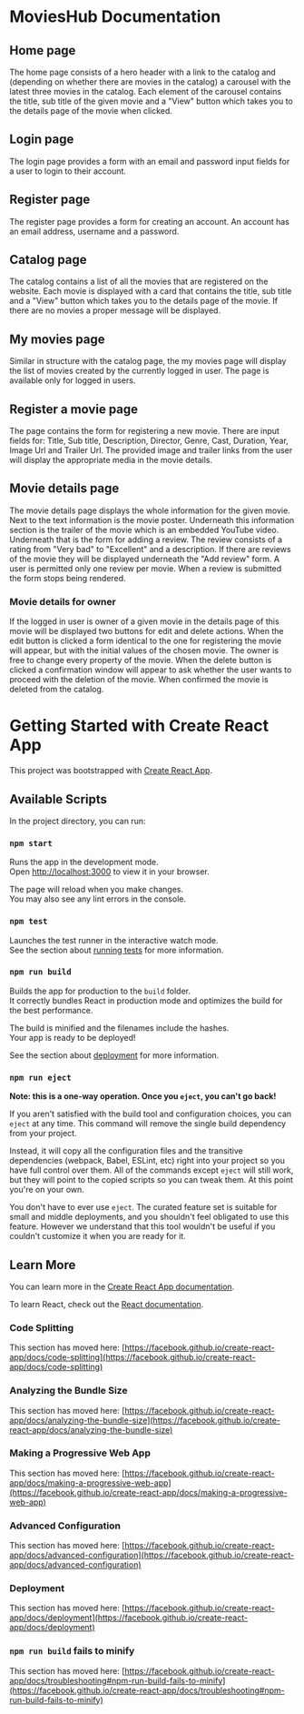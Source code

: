 # MoviesHub Documentation

## Home page
The home page consists of a hero header with a link to the catalog and (depending on whether there are movies in the catalog) a carousel with the latest three movies in the catalog. Each element of the carousel contains the title, sub title of the given movie and a "View" button which takes you to the details page of the movie when clicked.

## Login page
The login page provides a form with an email and password input fields for a user to login to their account.

## Register page
The register page provides a form for creating an account. An account has an email address, username and a password.
## Catalog page
The catalog contains a list of all the movies that are registered on the website. Each movie is displayed with a card that contains the title, sub title and a "View" button which takes you to the details page of the movie. If there are no movies a proper message will be displayed.

## My movies page
Similar in structure with the catalog page, the my movies page will display the list of movies created by the currently logged in user. The page is available only for logged in users.

## Register a movie page
The page contains the form for registering a new movie. There are input fields for: Title, Sub title, Description, Director, Genre, Cast, Duration, Year, Image Url and Trailer Url. The provided image and trailer links from the user will display the appropriate media in the movie details.

## Movie details page
The movie details page displays the whole information for the given movie. Next to the text information is the movie poster. Underneath this information section is the trailer of the movie which is an embedded YouTube video. Underneath that is the form for adding a review. The review consists of a rating from "Very bad" to "Excellent" and a description. If there are reviews of the movie they will be displayed underneath the "Add review" form. A user is permitted only one review per movie. When a review is submitted the form stops being rendered.

### Movie details for owner
If the logged in user is owner of a given movie in the details page of this movie will be displayed two buttons for edit and delete actions. When the edit button is clicked a form identical to the one for registering the movie will appear, but with the initial values of the chosen movie. The owner is free to change every property of the movie. When the delete button is clicked a confirmation window will appear to ask whether the user wants to proceed with the deletion of the movie. When confirmed the movie is deleted from the catalog.

# Getting Started with Create React App

This project was bootstrapped with [Create React App](https://github.com/facebook/create-react-app).

## Available Scripts

In the project directory, you can run:

### `npm start`

Runs the app in the development mode.\
Open [http://localhost:3000](http://localhost:3000) to view it in your browser.

The page will reload when you make changes.\
You may also see any lint errors in the console.

### `npm test`

Launches the test runner in the interactive watch mode.\
See the section about [running tests](https://facebook.github.io/create-react-app/docs/running-tests) for more information.

### `npm run build`

Builds the app for production to the `build` folder.\
It correctly bundles React in production mode and optimizes the build for the best performance.

The build is minified and the filenames include the hashes.\
Your app is ready to be deployed!

See the section about [deployment](https://facebook.github.io/create-react-app/docs/deployment) for more information.

### `npm run eject`

**Note: this is a one-way operation. Once you `eject`, you can't go back!**

If you aren't satisfied with the build tool and configuration choices, you can `eject` at any time. This command will remove the single build dependency from your project.

Instead, it will copy all the configuration files and the transitive dependencies (webpack, Babel, ESLint, etc) right into your project so you have full control over them. All of the commands except `eject` will still work, but they will point to the copied scripts so you can tweak them. At this point you're on your own.

You don't have to ever use `eject`. The curated feature set is suitable for small and middle deployments, and you shouldn't feel obligated to use this feature. However we understand that this tool wouldn't be useful if you couldn't customize it when you are ready for it.

## Learn More

You can learn more in the [Create React App documentation](https://facebook.github.io/create-react-app/docs/getting-started).

To learn React, check out the [React documentation](https://reactjs.org/).

### Code Splitting

This section has moved here: [https://facebook.github.io/create-react-app/docs/code-splitting](https://facebook.github.io/create-react-app/docs/code-splitting)

### Analyzing the Bundle Size

This section has moved here: [https://facebook.github.io/create-react-app/docs/analyzing-the-bundle-size](https://facebook.github.io/create-react-app/docs/analyzing-the-bundle-size)

### Making a Progressive Web App

This section has moved here: [https://facebook.github.io/create-react-app/docs/making-a-progressive-web-app](https://facebook.github.io/create-react-app/docs/making-a-progressive-web-app)

### Advanced Configuration

This section has moved here: [https://facebook.github.io/create-react-app/docs/advanced-configuration](https://facebook.github.io/create-react-app/docs/advanced-configuration)

### Deployment

This section has moved here: [https://facebook.github.io/create-react-app/docs/deployment](https://facebook.github.io/create-react-app/docs/deployment)

### `npm run build` fails to minify

This section has moved here: [https://facebook.github.io/create-react-app/docs/troubleshooting#npm-run-build-fails-to-minify](https://facebook.github.io/create-react-app/docs/troubleshooting#npm-run-build-fails-to-minify)

